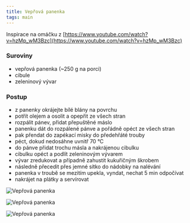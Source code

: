 ```yaml
---
title: Vepřová panenka
tags: main
---
```


Inspirace na omáčku z [https://www.youtube.com/watch?v=hzMp_wM3Bzc](https://www.youtube.com/watch?v=hzMp_wM3Bzc)

### Suroviny
- vepřová panenka (~250 g na porci)
- cibule
- zeleninový vývar

### Postup
- z panenky okrájejte bílé blány na povrchu
- potřít olejem a osolit a opepřit ze všech stran
- rozpálit pánev, přidat přepuštěné máslo
- panenku dát do rozpálené pánve a pořádně opéct ze všech stran
- pak přendat do zapékací misky do předehřáté trouby
- péct, dokud nedosáhne uvnitř 70 °C
- do pánve přidat trochu másla a nakrájenou cibulku
- cibulku opéct a podlít zeleninovým vývarem
- vývar zredukovat a případně zahustit kukuřičným škrobem
- následně přecedit přes jemné sítko do nádobky na nalévání
- panenka v troubě se mezitím upekla, vyndat, nechat 5 min odpočívat
- nakrájet na plátky a servírovat



![Vepřová panenka](/fotky/veprova-panenka-1.jpg)

![Vepřová panenka](/fotky/veprova-panenka-2.jpg)

![Vepřová panenka](/fotky/veprova-panenka-3.jpg)

